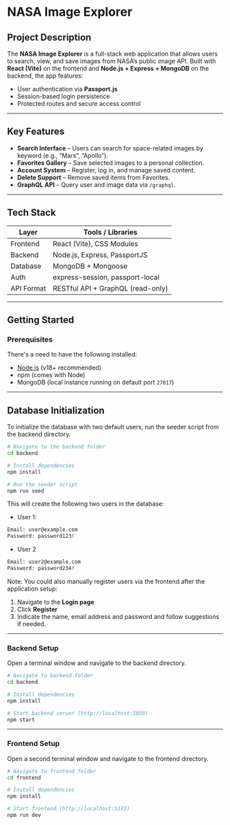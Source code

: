 # NASA Image Explorer

## Project Description

The **NASA Image Explorer** is a full-stack web application that allows users to search, view, and save images from NASA’s public image API. Built with **React (Vite)** on the frontend and **Node.js + Express + MongoDB** on the backend, the app features:

- User authentication via **Passport.js**
- Session-based login persistence
- Protected routes and secure access control

---

## Key Features

- **Search Interface** – Users can search for space-related images by keyword (e.g., “Mars”, “Apollo”).
- **Favorites Gallery** – Save selected images to a personal collection.
- **Account System** – Register, log in, and manage saved content.
- **Delete Support** – Remove saved items from Favorites.
- **GraphQL API** – Query user and image data via `/graphql`.

---

## Tech Stack

| Layer      | Tools / Libraries                 |
| ---------- | --------------------------------- |
| Frontend   | React (Vite), CSS Modules         |
| Backend    | Node.js, Express, PassportJS      |
| Database   | MongoDB + Mongoose                |
| Auth       | express-session, passport-local   |
| API Format | RESTful API + GraphQL (read-only) |

---

## Getting Started

### Prerequisites

There's a need to have the following installed:

- [Node.js](https://nodejs.org/) (v18+ recommended)
- npm (comes with Node)
- MongoDB (local instance running on default port `27017`)

---

## Database Initialization

To initialize the database with two default users, run the seeder script from the backend directory.

```Bash
# Navigate to the backend folder
cd backend

# Install dependencies
npm install

# Run the seeder script
npm run seed
```

This will create the following two users in the database:

- User 1:

```Bash
Email: user@example.com
Password: password123!
```

- User 2

```Bash
Email: user2@example.com
Password: password234!
```

Note: You could also manually register users via the frontend after the application setup:

1. Navigate to the **Login page**
2. Click **Register**
3. Indicate the name, email address and password and follow suggestions if needed.

---

### Backend Setup

Open a terminal window and navigate to the backend directory.

```bash
# Navigate to backend folder
cd backend

# Install dependencies
npm install

# Start backend server (http://localhost:5050)
npm start

```

---

### Frontend Setup

Open a second terminal window and navigate to the frontend directory.

```bash
# Navigate to frontend folder
cd frontend

# Install dependencies
npm install

# Start frontend (http://localhost:5173)
npm run dev
```
